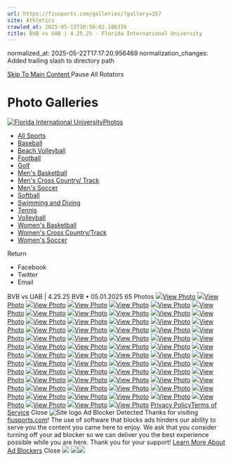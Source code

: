```yaml
---
url: https://fiusports.com/galleries/?gallery=357
site: Athletics
crawled_at: 2025-05-13T10:50:02.186339
title: BVB vs UAB | 4.25.25 - Florida International University
---
```

normalized_at: 2025-05-22T17:17:20.956469
normalization_changes: Added trailing slash to directory path

[ Skip To Main Content ](https://fiusports.com/galleries/womens-beach-volleyball/bvb-vs-uab-4-25-25/357#main-content) Pause All Rotators 
# Photo Galleries
[![Florida International University](https://fiusports.com/images/logos/site/site.png?height=60)Photos](https://fiusports.com/galleries/)
  * [All Sports](https://fiusports.com/galleries/)
  * [Baseball](https://fiusports.com/galleries/baseball/1)
  * [Beach Volleyball](https://fiusports.com/galleries/womens-beach-volleyball/19)
  * [Football](https://fiusports.com/galleries/football/4)
  * [Golf](https://fiusports.com/galleries/womens-golf/20)
  * [Men's Basketball](https://fiusports.com/galleries/mens-basketball/6)
  * [Men's Cross Country/ Track](https://fiusports.com/galleries/mens-cross-country/7)
  * [Men's Soccer](https://fiusports.com/galleries/mens-soccer/9)
  * [Softball](https://fiusports.com/galleries/softball/10)
  * [Swimming and Diving](https://fiusports.com/galleries/womens-swimming-and-diving/15)
  * [Tennis](https://fiusports.com/galleries/womens-tennis/16)
  * [Volleyball](https://fiusports.com/galleries/womens-volleyball/18)
  * [Women's Basketball](https://fiusports.com/galleries/womens-basketball/12)
  * [Women's Cross Country/Track](https://fiusports.com/galleries/womens-track-and-field/17)
  * [Women's Soccer](https://fiusports.com/galleries/womens-soccer/14)


Return
  * Facebook
  * Twitter
  * Email


BVB vs UAB | 4.25.25
BVB • 05.01.2025
65 Photos
[![](https://fiusports.com/images/2025/5/1/UAB-001.jpg?width=682&height=1024)View Photo](https://fiusports.com/galleries/womens-beach-volleyball/bvb-vs-uab-4-25-25/image-1/357/62800)
[![](https://fiusports.com/galleries/womens-beach-volleyball/bvb-vs-uab-4-25-25/357)View Photo](https://fiusports.com/galleries/womens-beach-volleyball/bvb-vs-uab-4-25-25/image-2/357/62801)
[![](https://fiusports.com/galleries/womens-beach-volleyball/bvb-vs-uab-4-25-25/357)View Photo](https://fiusports.com/galleries/womens-beach-volleyball/bvb-vs-uab-4-25-25/image-3/357/62802)
[![](https://fiusports.com/galleries/womens-beach-volleyball/bvb-vs-uab-4-25-25/357)View Photo](https://fiusports.com/galleries/womens-beach-volleyball/bvb-vs-uab-4-25-25/image-4/357/62803)
[![](https://fiusports.com/galleries/womens-beach-volleyball/bvb-vs-uab-4-25-25/357)View Photo](https://fiusports.com/galleries/womens-beach-volleyball/bvb-vs-uab-4-25-25/image-5/357/62804)
[![](https://fiusports.com/galleries/womens-beach-volleyball/bvb-vs-uab-4-25-25/357)View Photo](https://fiusports.com/galleries/womens-beach-volleyball/bvb-vs-uab-4-25-25/image-6/357/62805)
[![](https://fiusports.com/galleries/womens-beach-volleyball/bvb-vs-uab-4-25-25/357)View Photo](https://fiusports.com/galleries/womens-beach-volleyball/bvb-vs-uab-4-25-25/image-7/357/62806)
[![](https://fiusports.com/galleries/womens-beach-volleyball/bvb-vs-uab-4-25-25/357)View Photo](https://fiusports.com/galleries/womens-beach-volleyball/bvb-vs-uab-4-25-25/image-8/357/62807)
[![](https://fiusports.com/galleries/womens-beach-volleyball/bvb-vs-uab-4-25-25/357)View Photo](https://fiusports.com/galleries/womens-beach-volleyball/bvb-vs-uab-4-25-25/image-9/357/62808)
[![](https://fiusports.com/galleries/womens-beach-volleyball/bvb-vs-uab-4-25-25/357)View Photo](https://fiusports.com/galleries/womens-beach-volleyball/bvb-vs-uab-4-25-25/image-10/357/62809)
[![](https://fiusports.com/galleries/womens-beach-volleyball/bvb-vs-uab-4-25-25/357)View Photo](https://fiusports.com/galleries/womens-beach-volleyball/bvb-vs-uab-4-25-25/image-11/357/62810)
[![](https://fiusports.com/galleries/womens-beach-volleyball/bvb-vs-uab-4-25-25/357)View Photo](https://fiusports.com/galleries/womens-beach-volleyball/bvb-vs-uab-4-25-25/image-12/357/62811)
[![](https://fiusports.com/galleries/womens-beach-volleyball/bvb-vs-uab-4-25-25/357)View Photo](https://fiusports.com/galleries/womens-beach-volleyball/bvb-vs-uab-4-25-25/image-13/357/62812)
[![](https://fiusports.com/galleries/womens-beach-volleyball/bvb-vs-uab-4-25-25/357)View Photo](https://fiusports.com/galleries/womens-beach-volleyball/bvb-vs-uab-4-25-25/image-14/357/62813)
[![](https://fiusports.com/galleries/womens-beach-volleyball/bvb-vs-uab-4-25-25/357)View Photo](https://fiusports.com/galleries/womens-beach-volleyball/bvb-vs-uab-4-25-25/image-15/357/62814)
[![](https://fiusports.com/galleries/womens-beach-volleyball/bvb-vs-uab-4-25-25/357)View Photo](https://fiusports.com/galleries/womens-beach-volleyball/bvb-vs-uab-4-25-25/image-16/357/62815)
[![](https://fiusports.com/galleries/womens-beach-volleyball/bvb-vs-uab-4-25-25/357)View Photo](https://fiusports.com/galleries/womens-beach-volleyball/bvb-vs-uab-4-25-25/image-17/357/62816)
[![](https://fiusports.com/galleries/womens-beach-volleyball/bvb-vs-uab-4-25-25/357)View Photo](https://fiusports.com/galleries/womens-beach-volleyball/bvb-vs-uab-4-25-25/image-18/357/62817)
[![](https://fiusports.com/galleries/womens-beach-volleyball/bvb-vs-uab-4-25-25/357)View Photo](https://fiusports.com/galleries/womens-beach-volleyball/bvb-vs-uab-4-25-25/image-19/357/62818)
[![](https://fiusports.com/galleries/womens-beach-volleyball/bvb-vs-uab-4-25-25/357)View Photo](https://fiusports.com/galleries/womens-beach-volleyball/bvb-vs-uab-4-25-25/image-20/357/62819)
[![](https://fiusports.com/galleries/womens-beach-volleyball/bvb-vs-uab-4-25-25/357)View Photo](https://fiusports.com/galleries/womens-beach-volleyball/bvb-vs-uab-4-25-25/image-21/357/62820)
[![](https://fiusports.com/galleries/womens-beach-volleyball/bvb-vs-uab-4-25-25/357)View Photo](https://fiusports.com/galleries/womens-beach-volleyball/bvb-vs-uab-4-25-25/image-22/357/62821)
[![](https://fiusports.com/galleries/womens-beach-volleyball/bvb-vs-uab-4-25-25/357)View Photo](https://fiusports.com/galleries/womens-beach-volleyball/bvb-vs-uab-4-25-25/image-23/357/62822)
[![](https://fiusports.com/galleries/womens-beach-volleyball/bvb-vs-uab-4-25-25/357)View Photo](https://fiusports.com/galleries/womens-beach-volleyball/bvb-vs-uab-4-25-25/image-24/357/62823)
[![](https://fiusports.com/galleries/womens-beach-volleyball/bvb-vs-uab-4-25-25/357)View Photo](https://fiusports.com/galleries/womens-beach-volleyball/bvb-vs-uab-4-25-25/image-25/357/62824)
[![](https://fiusports.com/galleries/womens-beach-volleyball/bvb-vs-uab-4-25-25/357)View Photo](https://fiusports.com/galleries/womens-beach-volleyball/bvb-vs-uab-4-25-25/image-26/357/62825)
[![](https://fiusports.com/galleries/womens-beach-volleyball/bvb-vs-uab-4-25-25/357)View Photo](https://fiusports.com/galleries/womens-beach-volleyball/bvb-vs-uab-4-25-25/image-27/357/62826)
[![](https://fiusports.com/galleries/womens-beach-volleyball/bvb-vs-uab-4-25-25/357)View Photo](https://fiusports.com/galleries/womens-beach-volleyball/bvb-vs-uab-4-25-25/image-28/357/62827)
[![](https://fiusports.com/galleries/womens-beach-volleyball/bvb-vs-uab-4-25-25/357)View Photo](https://fiusports.com/galleries/womens-beach-volleyball/bvb-vs-uab-4-25-25/image-29/357/62828)
[![](https://fiusports.com/galleries/womens-beach-volleyball/bvb-vs-uab-4-25-25/357)View Photo](https://fiusports.com/galleries/womens-beach-volleyball/bvb-vs-uab-4-25-25/image-30/357/62829)
[![](https://fiusports.com/galleries/womens-beach-volleyball/bvb-vs-uab-4-25-25/357)View Photo](https://fiusports.com/galleries/womens-beach-volleyball/bvb-vs-uab-4-25-25/image-31/357/62830)
[![](https://fiusports.com/galleries/womens-beach-volleyball/bvb-vs-uab-4-25-25/357)View Photo](https://fiusports.com/galleries/womens-beach-volleyball/bvb-vs-uab-4-25-25/image-32/357/62831)
[![](https://fiusports.com/galleries/womens-beach-volleyball/bvb-vs-uab-4-25-25/357)View Photo](https://fiusports.com/galleries/womens-beach-volleyball/bvb-vs-uab-4-25-25/image-33/357/62832)
[![](https://fiusports.com/galleries/womens-beach-volleyball/bvb-vs-uab-4-25-25/357)View Photo](https://fiusports.com/galleries/womens-beach-volleyball/bvb-vs-uab-4-25-25/image-34/357/62833)
[![](https://fiusports.com/galleries/womens-beach-volleyball/bvb-vs-uab-4-25-25/357)View Photo](https://fiusports.com/galleries/womens-beach-volleyball/bvb-vs-uab-4-25-25/image-35/357/62834)
[![](https://fiusports.com/galleries/womens-beach-volleyball/bvb-vs-uab-4-25-25/357)View Photo](https://fiusports.com/galleries/womens-beach-volleyball/bvb-vs-uab-4-25-25/image-36/357/62835)
[![](https://fiusports.com/galleries/womens-beach-volleyball/bvb-vs-uab-4-25-25/357)View Photo](https://fiusports.com/galleries/womens-beach-volleyball/bvb-vs-uab-4-25-25/image-37/357/62836)
[![](https://fiusports.com/galleries/womens-beach-volleyball/bvb-vs-uab-4-25-25/357)View Photo](https://fiusports.com/galleries/womens-beach-volleyball/bvb-vs-uab-4-25-25/image-38/357/62837)
[![](https://fiusports.com/galleries/womens-beach-volleyball/bvb-vs-uab-4-25-25/357)View Photo](https://fiusports.com/galleries/womens-beach-volleyball/bvb-vs-uab-4-25-25/image-39/357/62838)
[![](https://fiusports.com/galleries/womens-beach-volleyball/bvb-vs-uab-4-25-25/357)View Photo](https://fiusports.com/galleries/womens-beach-volleyball/bvb-vs-uab-4-25-25/image-40/357/62839)
[![](https://fiusports.com/galleries/womens-beach-volleyball/bvb-vs-uab-4-25-25/357)View Photo](https://fiusports.com/galleries/womens-beach-volleyball/bvb-vs-uab-4-25-25/image-41/357/62840)
[![](https://fiusports.com/galleries/womens-beach-volleyball/bvb-vs-uab-4-25-25/357)View Photo](https://fiusports.com/galleries/womens-beach-volleyball/bvb-vs-uab-4-25-25/image-42/357/62841)
[![](https://fiusports.com/galleries/womens-beach-volleyball/bvb-vs-uab-4-25-25/357)View Photo](https://fiusports.com/galleries/womens-beach-volleyball/bvb-vs-uab-4-25-25/image-43/357/62842)
[![](https://fiusports.com/galleries/womens-beach-volleyball/bvb-vs-uab-4-25-25/357)View Photo](https://fiusports.com/galleries/womens-beach-volleyball/bvb-vs-uab-4-25-25/image-44/357/62843)
[![](https://fiusports.com/galleries/womens-beach-volleyball/bvb-vs-uab-4-25-25/357)View Photo](https://fiusports.com/galleries/womens-beach-volleyball/bvb-vs-uab-4-25-25/image-45/357/62844)
[![](https://fiusports.com/galleries/womens-beach-volleyball/bvb-vs-uab-4-25-25/357)View Photo](https://fiusports.com/galleries/womens-beach-volleyball/bvb-vs-uab-4-25-25/image-46/357/62845)
[![](https://fiusports.com/galleries/womens-beach-volleyball/bvb-vs-uab-4-25-25/357)View Photo](https://fiusports.com/galleries/womens-beach-volleyball/bvb-vs-uab-4-25-25/image-47/357/62846)
[![](https://fiusports.com/galleries/womens-beach-volleyball/bvb-vs-uab-4-25-25/357)View Photo](https://fiusports.com/galleries/womens-beach-volleyball/bvb-vs-uab-4-25-25/image-48/357/62847)
[![](https://fiusports.com/galleries/womens-beach-volleyball/bvb-vs-uab-4-25-25/357)View Photo](https://fiusports.com/galleries/womens-beach-volleyball/bvb-vs-uab-4-25-25/image-49/357/62848)
[![](https://fiusports.com/galleries/womens-beach-volleyball/bvb-vs-uab-4-25-25/357)View Photo](https://fiusports.com/galleries/womens-beach-volleyball/bvb-vs-uab-4-25-25/image-50/357/62849)
[![](https://fiusports.com/galleries/womens-beach-volleyball/bvb-vs-uab-4-25-25/357)View Photo](https://fiusports.com/galleries/womens-beach-volleyball/bvb-vs-uab-4-25-25/image-51/357/62850)
[![](https://fiusports.com/galleries/womens-beach-volleyball/bvb-vs-uab-4-25-25/357)View Photo](https://fiusports.com/galleries/womens-beach-volleyball/bvb-vs-uab-4-25-25/image-52/357/62851)
[![](https://fiusports.com/galleries/womens-beach-volleyball/bvb-vs-uab-4-25-25/357)View Photo](https://fiusports.com/galleries/womens-beach-volleyball/bvb-vs-uab-4-25-25/image-53/357/62852)
[![](https://fiusports.com/galleries/womens-beach-volleyball/bvb-vs-uab-4-25-25/357)View Photo](https://fiusports.com/galleries/womens-beach-volleyball/bvb-vs-uab-4-25-25/image-54/357/62853)
[![](https://fiusports.com/galleries/womens-beach-volleyball/bvb-vs-uab-4-25-25/357)View Photo](https://fiusports.com/galleries/womens-beach-volleyball/bvb-vs-uab-4-25-25/image-55/357/62854)
[![](https://fiusports.com/galleries/womens-beach-volleyball/bvb-vs-uab-4-25-25/357)View Photo](https://fiusports.com/galleries/womens-beach-volleyball/bvb-vs-uab-4-25-25/image-56/357/62855)
[![](https://fiusports.com/galleries/womens-beach-volleyball/bvb-vs-uab-4-25-25/357)View Photo](https://fiusports.com/galleries/womens-beach-volleyball/bvb-vs-uab-4-25-25/image-57/357/62856)
[![](https://fiusports.com/galleries/womens-beach-volleyball/bvb-vs-uab-4-25-25/357)View Photo](https://fiusports.com/galleries/womens-beach-volleyball/bvb-vs-uab-4-25-25/image-58/357/62857)
[![](https://fiusports.com/galleries/womens-beach-volleyball/bvb-vs-uab-4-25-25/357)View Photo](https://fiusports.com/galleries/womens-beach-volleyball/bvb-vs-uab-4-25-25/image-59/357/62858)
[![](https://fiusports.com/galleries/womens-beach-volleyball/bvb-vs-uab-4-25-25/357)View Photo](https://fiusports.com/galleries/womens-beach-volleyball/bvb-vs-uab-4-25-25/image-60/357/62859)
[![](https://fiusports.com/galleries/womens-beach-volleyball/bvb-vs-uab-4-25-25/357)View Photo](https://fiusports.com/galleries/womens-beach-volleyball/bvb-vs-uab-4-25-25/image-61/357/62860)
[![](https://fiusports.com/galleries/womens-beach-volleyball/bvb-vs-uab-4-25-25/357)View Photo](https://fiusports.com/galleries/womens-beach-volleyball/bvb-vs-uab-4-25-25/image-62/357/62861)
[![](https://fiusports.com/galleries/womens-beach-volleyball/bvb-vs-uab-4-25-25/357)View Photo](https://fiusports.com/galleries/womens-beach-volleyball/bvb-vs-uab-4-25-25/image-63/357/62862)
[![](https://fiusports.com/galleries/womens-beach-volleyball/bvb-vs-uab-4-25-25/357)View Photo](https://fiusports.com/galleries/womens-beach-volleyball/bvb-vs-uab-4-25-25/image-64/357/62863)
[![](https://fiusports.com/galleries/womens-beach-volleyball/bvb-vs-uab-4-25-25/357)View Photo](https://fiusports.com/galleries/womens-beach-volleyball/bvb-vs-uab-4-25-25/image-65/357/62864)
[Privacy Policy](https://www.sidearmsports.com/privacypolicy/)[Terms of Service](https://www.sidearmsports.com/terms-of-service/)
Close
![Site logo](https://fiusports.com/images/logos/site/site.png?width=48)
Ad Blocker Detected
Thanks for visiting [fiusports.com](https://fiusports.com/galleries/womens-beach-volleyball/bvb-vs-uab-4-25-25/357)!
The use of software that blocks ads hinders our ability to serve you the content you came here to enjoy.
We ask that you consider turning off your ad blocker so we can deliver you the best experience possible while you are here.
Thank you for your support!
[Learn More About Ad Blockers](http://www.sidearmsports.com/blockers)
Close
![](https://adservice.google.com/ddm/fls/z/dc_pre=CPaK7rDYoI0DFRsa0AQdehctgA;src=8031022;type=count0;cat=sitev0;dc_lat=;dc_rdid=;tag_for_child_directed_treatment=;ord=1;num=5526609548407.989)
![](https://insight.adsrvr.org/track/conv/?adv=3xwb5d7&ct=0:6dpl0mk&fmt=3)![](https://adservice.google.com/ddm/fls/z/dc_pre=CJXx8bDYoI0DFSYB0AQd3V4WxQ;src=8031022;type=counter;cat=sitev0;dc_lat=;dc_rdid=;tag_for_child_directed_treatment=;ord=1;num=4786566518468.716)
